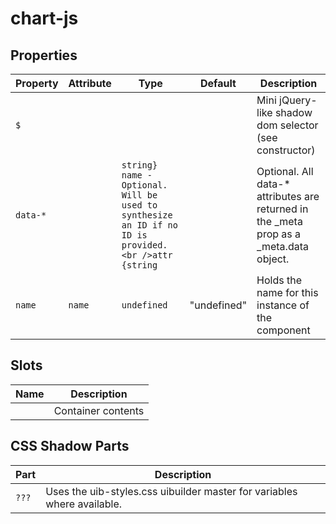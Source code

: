 # chart-js

## Properties

| Property | Attribute | Type                                             | Default     | Description                                      |
|----------|-----------|--------------------------------------------------|-------------|--------------------------------------------------|
| `$`      |           |                                                  |             | Mini jQuery-like shadow dom selector (see constructor) |
| `data-*` |           | `string} name - Optional. Will be used to synthesize an ID if no ID is provided.<br />attr {string` |             | Optional. All data-* attributes are returned in the _meta prop as a _meta.data object. |
| `name`   | `name`    | `undefined`                                      | "undefined" | Holds the name for this instance of the component |

## Slots

| Name | Description        |
|------|--------------------|
|      | Container contents |

## CSS Shadow Parts

| Part  | Description                                      |
|-------|--------------------------------------------------|
| `???` | Uses the uib-styles.css uibuilder master for variables where available. |
